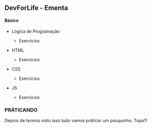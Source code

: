 ## DevForLife -  Ementa

#### Básico 

- Lógica de Programação
	- Exercícios

- HTML
	- Exercícios

- CSS
	- Exercícios
- JS

	- Exercícios
  
### PRÁTICANDO

<p>Depois de termos visto isso tudo vamos práticar um pouquinho. Topa?!</p>




